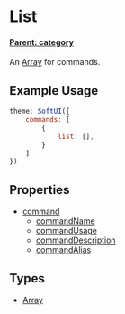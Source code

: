 # List
#### **[Parent: category](/docs/commands/)**
An [Array](https://developer.mozilla.org/en-US/docs/Web/JavaScript/Reference/Global_Objects/Array) for commands.

## Example Usage
```js
theme: SoftUI({
    commands: [
        {
            list: [],
        }
    ]
})
```

## Properties
* [command](/docs/commands/category/list/command/)
    * [commandName](/docs/commands/category/list/command/commandName)
    * [commandUsage](/docs/commands/category/list/command/commandUsage)
    * [commandDescription](/docs/commands/category/list/command/commandDescription)
    * [commandAlias](/docs/commands/category/list/command/commandAlias)

## Types
- [Array](https://developer.mozilla.org/en-US/docs/Web/JavaScript/Reference/Global_Objects/Array)
